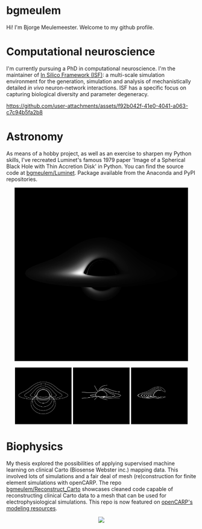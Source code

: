 # bgmeulem

Hi! I'm Bjorge Meulemeester. Welcome to my github profile.

# Computational neuroscience
I'm currently pursuing a PhD in computational neuroscience. I'm the maintainer of [In Silico Framework (ISF)](https://mpinb.github.io/in_silico_framework): a multi-scale simulation environment for the generation, simulation and analysis of mechanistically detailed _in vivo_ neuron-network interactions. ISF has a specific focus on capturing biological diversity and parameter degeneracy.

https://github.com/user-attachments/assets/f92b042f-41e0-4041-a063-c7c94b5fa2b8

# Astronomy
As means of a hobby project, as well as an exercise to sharpen my Python skills, I've recreated Luminet's famous 1979 paper 'Image of a Spherical Black Hole with Thin Accretion Disk' in Python. You can find the source code at [bgmeulem/Luminet](https://github.com/bgmeulem/luminet). Package available from the Anaconda and PyPI repositories.

<p align="center">
<img src="https://github.com/bgmeulem/luminet/blob/master/docs/_static/_images/bh.png" width=460px>
<p align="center">
<img src="https://github.com/bgmeulem/luminet/blob/master/docs/_static/_images/isoradials.png" width=150px hspace=0>
<img src="https://github.com/bgmeulem/luminet/blob/master/docs/_static/_images/isoredshifts.png" width=150px hspace=0>
<img src="https://github.com/bgmeulem/luminet/blob/master/docs/_static/_images/isofluxlines.png" width=150px hspace=0>
</p>
</p>

# Biophysics
My thesis explored the possibilities of applying supervised machine learning on clinical Carto (Biosense Webster inc.) mapping data. This involved lots of simulations and a fair deal of mesh (re)construction for finite element simulations with openCARP. The repo [bgmeulem/Reconstruct_Carto](https://github.com/bgmeulem/Reconstruct_CARTO) showcases cleaned code capable of reconstructing clinical Carto data to a mesh that can be used for electrophysiological simulations. This repo is now featured on [openCARP's modeling resources](https://opencarp.org/community/modeling-resources#mesh-generation-tools).
<p align="center">
<img src=https://media0.giphy.com/media/bZM2OaOQb4HCVymzna/giphy.gif?cid=790b76112533f1a2f99b476d6833aa55d4b4c8ef9e3227b2&rid=giphy.gif&ct=g />
</p>
